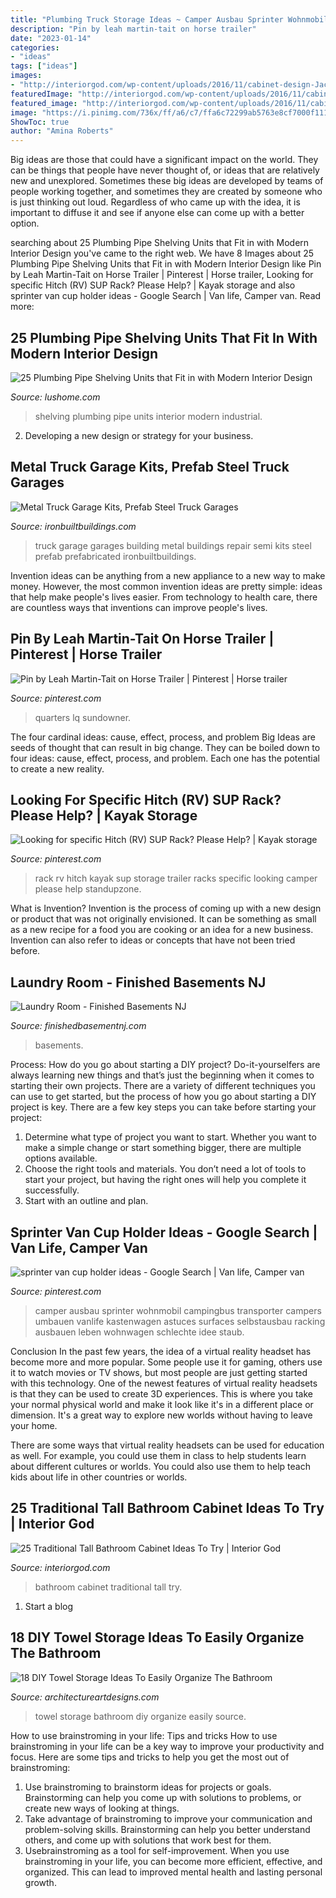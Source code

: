 ```yaml
---
title: "Plumbing Truck Storage Ideas ~ Camper Ausbau Sprinter Wohnmobil Campingbus Transporter Campers Umbauen Vanlife Kastenwagen Astuces Surfaces Selbstausbau Racking Ausbauen Leben Wohnwagen Schlechte Idee Staub"
description: "Pin by leah martin-tait on horse trailer"
date: "2023-01-14"
categories:
- "ideas"
tags: ["ideas"]
images:
- "http://interiorgod.com/wp-content/uploads/2016/11/cabinet-design-Jack-And-Jill-Traditional-Bathroom-Design.jpg"
featuredImage: "http://interiorgod.com/wp-content/uploads/2016/11/cabinet-design-Jack-And-Jill-Traditional-Bathroom-Design.jpg"
featured_image: "http://interiorgod.com/wp-content/uploads/2016/11/cabinet-design-Jack-And-Jill-Traditional-Bathroom-Design.jpg"
image: "https://i.pinimg.com/736x/ff/a6/c7/ffa6c72299ab5763e8cf7000f111c483.jpg"
ShowToc: true
author: "Amina Roberts"
---
```



Big ideas are those that could have a significant impact on the world. They can be things that people have never thought of, or ideas that are relatively new and unexplored. Sometimes these big ideas are developed by teams of people working together, and sometimes they are created by someone who is just thinking out loud. Regardless of who came up with the idea, it is important to diffuse it and see if anyone else can come up with a better option.

	

		
searching about 25 Plumbing Pipe Shelving Units that Fit in with Modern Interior Design you've came to the right web. We have 8 Images about 25 Plumbing Pipe Shelving Units that Fit in with Modern Interior Design like Pin by Leah Martin-Tait on Horse Trailer | Pinterest | Horse trailer, Looking for specific Hitch (RV) SUP Rack? Please Help? | Kayak storage and also sprinter van cup holder ideas - Google Search | Van life, Camper van. Read more:
		
    
## 25 Plumbing Pipe Shelving Units That Fit In With Modern Interior Design

<img loading=lazy src="https://www.lushome.com/wp-content/uploads/2014/10/industrial-metal-shelving-units-plumbing-pipes-17.jpg" onerror="this.onerror=null;this.src='https://tse2.mm.bing.net/th?id=OIP.Ufg0SDDEcTywUqES8zROIAAAAA&amp;pid=15.1';" alt="25 Plumbing Pipe Shelving Units that Fit in with Modern Interior Design">

_Source: lushome.com_

>shelving plumbing pipe units interior modern industrial. 

	

2. Developing a new design or strategy for your business.

    
## Metal Truck Garage Kits, Prefab Steel Truck Garages

<img loading=lazy src="http://ironbuiltbuildings.com/downloads/images/prefabricated-garages-11.jpg" onerror="this.onerror=null;this.src='https://tse2.mm.bing.net/th?id=OIP.XskV10AX_Js9mBIfmWxpOgHaFj&amp;pid=15.1';" alt="Metal Truck Garage Kits, Prefab Steel Truck Garages">

_Source: ironbuiltbuildings.com_

>truck garage garages building metal buildings repair semi kits steel prefab prefabricated ironbuiltbuildings. 

	

Invention ideas can be anything from a new appliance to a new way to make money. However, the most common invention ideas are pretty simple: ideas that help make people's lives easier. From technology to health care, there are countless ways that inventions can improve people's lives.

    
## Pin By Leah Martin-Tait On Horse Trailer | Pinterest | Horse Trailer

<img loading=lazy src="https://i.pinimg.com/736x/12/19/03/121903a3281a538f5ca49587023a0504--horse-supplies-trailer-interior.jpg" onerror="this.onerror=null;this.src='https://tse2.mm.bing.net/th?id=OIP.Q7vB1d4sO1GfNHy8cZb8gAHaLH&amp;pid=15.1';" alt="Pin by Leah Martin-Tait on Horse Trailer | Pinterest | Horse trailer">

_Source: pinterest.com_

>quarters lq sundowner. 

	

The four cardinal ideas: cause, effect, process, and problem
Big Ideas are seeds of thought that can result in big change. They can be boiled down to four ideas: cause, effect, process, and problem. Each one has the potential to create a new reality.

    
## Looking For Specific Hitch (RV) SUP Rack? Please Help? | Kayak Storage

<img loading=lazy src="https://i.pinimg.com/736x/30/6b/fa/306bfa1edf11bf055a907d5517f2c08e--rv-racks.jpg" onerror="this.onerror=null;this.src='https://tse1.mm.bing.net/th?id=OIP.lLV7ZPhTIV15Jqoy7jSseQHaJ4&amp;pid=15.1';" alt="Looking for specific Hitch (RV) SUP Rack? Please Help? | Kayak storage">

_Source: pinterest.com_

>rack rv hitch kayak sup storage trailer racks specific looking camper please help standupzone. 

	

What is Invention?
Invention is the process of coming up with a new design or product that was not originally envisioned. It can be something as small as a new recipe for a food you are cooking or an idea for a new business. Invention can also refer to ideas or concepts that have not been tried before.

    
## Laundry Room - Finished Basements NJ

<img loading=lazy src="https://finishedbasementnj.com/wp-content/uploads/2020/07/laundry1.jpg" onerror="this.onerror=null;this.src='https://tse3.mm.bing.net/th?id=OIP.HO-F2_LRgp7rK5Nzg8axowHaFj&amp;pid=15.1';" alt="Laundry Room - Finished Basements NJ">

_Source: finishedbasementnj.com_

>basements. 

	

Process: How do you go about starting a DIY project?
Do-it-yourselfers are always learning new things and that’s just the beginning when it comes to starting their own projects. There are a variety of different techniques you can use to get started, but the process of how you go about starting a DIY project is key. 
There are a few key steps you can take before starting your project:

1. Determine what type of project you want to start. Whether you want to make a simple change or start something bigger, there are multiple options available.
2. Choose the right tools and materials. You don’t need a lot of tools to start your project, but having the right ones will help you complete it successfully. 
3. Start with an outline and plan.

    
## Sprinter Van Cup Holder Ideas - Google Search | Van Life, Camper Van

<img loading=lazy src="https://i.pinimg.com/736x/ff/a6/c7/ffa6c72299ab5763e8cf7000f111c483.jpg" onerror="this.onerror=null;this.src='https://tse3.mm.bing.net/th?id=OIP.SCPeeGJzQVTdMxLAvZsIAwHaJ4&amp;pid=15.1';" alt="sprinter van cup holder ideas - Google Search | Van life, Camper van">

_Source: pinterest.com_

>camper ausbau sprinter wohnmobil campingbus transporter campers umbauen vanlife kastenwagen astuces surfaces selbstausbau racking ausbauen leben wohnwagen schlechte idee staub. 

	

Conclusion
In the past few years, the idea of a virtual reality headset has become more and more popular. Some people use it for gaming, others use it to watch movies or TV shows, but most people are just getting started with this technology. 
One of the newest features of virtual reality headsets is that they can be used to create 3D experiences. This is where you take your normal physical world and make it look like it's in a different place or dimension. It's a great way to explore new worlds without having to leave your home. 

There are some ways that virtual reality headsets can be used for education as well. For example, you could use them in class to help students learn about different cultures or worlds. You could also use them to help teach kids about life in other countries or worlds.

    
## 25 Traditional Tall Bathroom Cabinet Ideas To Try | Interior God

<img loading=lazy src="http://interiorgod.com/wp-content/uploads/2016/11/cabinet-design-Jack-And-Jill-Traditional-Bathroom-Design.jpg" onerror="this.onerror=null;this.src='https://tse3.mm.bing.net/th?id=OIP.6wtcAPiMCSv7wUOowYG2kQHaMF&amp;pid=15.1';" alt="25 Traditional Tall Bathroom Cabinet Ideas To Try | Interior God">

_Source: interiorgod.com_

>bathroom cabinet traditional tall try. 

	

1. Start a blog

    
## 18 DIY Towel Storage Ideas To Easily Organize The Bathroom

<img loading=lazy src="https://www.architectureartdesigns.com/wp-content/uploads/2017/05/10-20.jpg" onerror="this.onerror=null;this.src='https://tse4.mm.bing.net/th?id=OIP.OpVQyLTGwGXsPh9IUPMt7QHaJp&amp;pid=15.1';" alt="18 DIY Towel Storage Ideas To Easily Organize The Bathroom">

_Source: architectureartdesigns.com_

>towel storage bathroom diy organize easily source. 

	

How to use brainstroming in your life: Tips and tricks
How to use brainstroming in your life can be a key way to improve your productivity and focus. Here are some tips and tricks to help you get the most out of brainstroming: 
1) Use brainstroming to brainstorm ideas for projects or goals. Brainstorming can help you come up with solutions to problems, or create new ways of looking at things. 
2) Take advantage of brainstroming to improve your communication and problem-solving skills. Brainstorming can help you better understand others, and come up with solutions that work best for them. 
3) Usebrainstroming as a tool for self-improvement. When you use brainstroming in your life, you can become more efficient, effective, and organized. This can lead to improved mental health and lasting personal growth.

